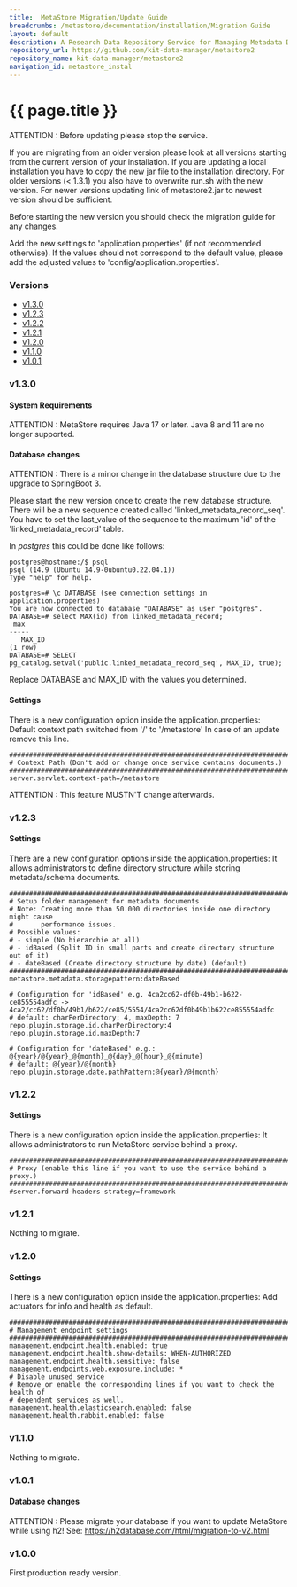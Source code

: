 ```yaml
---
title:  MetaStore Migration/Update Guide 
breadcrumbs: /metastore/documentation/installation/Migration Guide
layout: default
description: A Research Data Repository Service for Managing Metadata Documents based on JSON or XML.
repository_url: https://github.com/kit-data-manager/metastore2
repository_name: kit-data-manager/metastore2
navigation_id: metastore_instal
---
```


# {{ page.title }} 

ATTENTION
: Before updating please stop the service. 

If you are migrating from an older version please look at all versions starting from the current version
of your installation.
If you are updating a local installation you have to copy the new jar file to the installation directory.
For older versions (< 1.3.1) you also have to overwrite run.sh with the new version. For newer versions
updating link of metastore2.jar to newest version should be sufficient.

Before starting the new version you should check the migration guide for any changes.

Add the new settings to 'application.properties' (if not recommended otherwise).
If the values should not correspond to the default value, please add the adjusted values to 
'config/application.properties'.

### Versions
- [v1.3.0](#v130)
- [v1.2.3](#v123)
- [v1.2.2](#v122)
- [v1.2.1](#v121)
- [v1.2.0](#v120)
- [v1.1.0](#v110)
- [v1.0.1](#v101)

### v1.3.0

#### System Requirements
ATTENTION
: MetaStore requires Java 17 or later. Java 8 and 11 are no longer supported. 

#### Database changes
ATTENTION
: There is a minor change in the database structure due to the upgrade to SpringBoot 3.

Please start the new version once to create the new database structure.
There will be a new sequence created called 'linked_metadata_record_seq'.
You have to set the last_value of the sequence to the maximum 'id' of 
the 'linked_metadata_record' table.

In *postgres* this could be done like follows:
```
postgres@hostname:/$ psql
psql (14.9 (Ubuntu 14.9-0ubuntu0.22.04.1))
Type "help" for help.

postgres=# \c DATABASE (see connection settings in application.properties)
You are now connected to database "DATABASE" as user "postgres".
DATABASE=# select MAX(id) from linked_metadata_record;
 max 
-----
   MAX_ID
(1 row)
DATABASE=# SELECT pg_catalog.setval('public.linked_metadata_record_seq', MAX_ID, true);
```
Replace DATABASE and MAX_ID with the values you determined. 

#### Settings
There is a new configuration option inside the application.properties:
Default context path switched from '/' to '/metastore'
In case of an update remove this line.
```
###############################################################################
# Context Path (Don't add or change once service contains documents.)
###############################################################################
server.servlet.context-path=/metastore
```
ATTENTION
: This feature MUSTN'T change afterwards. 

### v1.2.3

#### Settings
There are a new configuration options inside the application.properties:
It allows administrators to define directory structure while storing
metadata/schema documents.
```
###############################################################################
# Setup folder management for metadata documents
# Note: Creating more than 50.000 directories inside one directory might cause
#       performance issues. 
# Possible values: 
# - simple (No hierarchie at all)
# - idBased (Split ID in small parts and create directory structure out of it)
# - dateBased (Create directory structure by date) (default) 
###############################################################################
metastore.metadata.storagepattern:dateBased

# Configuration for 'idBased' e.g. 4ca2cc62-df0b-49b1-b622-ce855554adfc -> 4ca2/cc62/df0b/49b1/b622/ce85/5554/4ca2cc62df0b49b1b622ce855554adfc
# default: charPerDirectory: 4, maxDepth: 7
repo.plugin.storage.id.charPerDirectory:4
repo.plugin.storage.id.maxDepth:7

# Configuration for 'dateBased' e.g.: @{year}/@{year}_@{month}_@{day}_@{hour}_@{minute}
# default: @{year}/@{month}
repo.plugin.storage.date.pathPattern:@{year}/@{month}
```
### v1.2.2

#### Settings
There is a new configuration option inside the application.properties:
It allows administrators to run MetaStore service behind a proxy.
```
###############################################################################
# Proxy (enable this line if you want to use the service behind a proxy.)
###############################################################################
#server.forward-headers-strategy=framework
```

### v1.2.1
Nothing to migrate.

### v1.2.0

#### Settings
There is a new configuration option inside the application.properties:
Add actuators for info and health as default.
```
###############################################################################
# Management endpoint settings
###############################################################################
management.endpoint.health.enabled: true
management.endpoint.health.show-details: WHEN-AUTHORIZED
management.endpoint.health.sensitive: false
management.endpoints.web.exposure.include: *
# Disable unused service
# Remove or enable the corresponding lines if you want to check the health of 
# dependent services as well.
management.health.elasticsearch.enabled: false
management.health.rabbit.enabled: false
```

### v1.1.0
Nothing to migrate.

### v1.0.1

#### Database changes
ATTENTION
: Please migrate your database if you want to update MetaStore while using h2! 
See: https://h2database.com/html/migration-to-v2.html

### v1.0.0
First production ready version.



